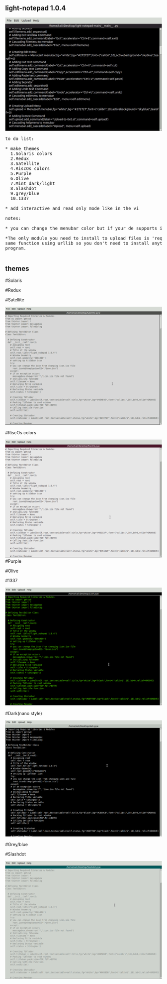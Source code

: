 ## light-notepad 1.0.4

<img src="https://raw.githubusercontent.com/Aydeniztr/light-notepad/main/images/IMG_5635.jpg">

<pre>
to do list:

* make themes
  1.Solaris colors
  2.Redux
  3.Satellite
  4.RiscOs colors
  5.Purple
  6.Olive
  7.Mint dark/light
  8.Slashdot
  9.grey/blue
  10.1337

* add interactive and read only mode like in the vi

notes:

* you can change the menubar color but if your de supports it you need to try it

*The only module you need to install to upload files is 'requests' , I might make the
same function using urllib so you don't need to install anything more than this python
program.

</pre>

## themes 

 #Solaris
 
 #Redux
 
 #Satellite
 
 <img src="https://github.com/Aydeniztr/light-notepad/blob/main/images/IMG_5648.jpeg?raw=true">
 
 #RiscOs colors
  
 <img src="https://github.com/Aydeniztr/light-notepad/blob/main/images/IMG_5645.jpeg?raw=true">
 #Purple
 
 #Olive
 
 #1337
 
  <img src="https://github.com/Aydeniztr/light-notepad/blob/main/images/IMG_5647.jpeg?raw=true">
 
 #Dark(nano style)
 
 <img src="https://github.com/Aydeniztr/light-notepad/blob/main/images/IMG_5646.jpeg?raw=true">
 
 #Grey/blue
 
 
 #Slashdot
 
 <img src="https://github.com/Aydeniztr/light-notepad/blob/main/images/IMG_5644.jpeg?raw=true">
